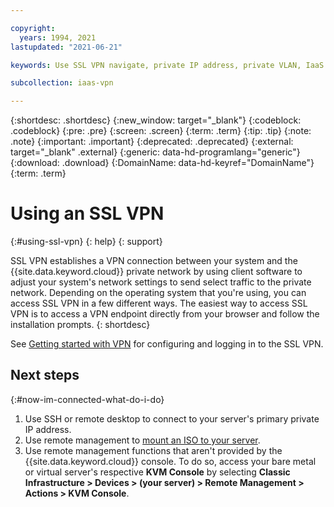 ```yaml
---

copyright:
  years: 1994, 2021
lastupdated: "2021-06-21"

keywords: Use SSL VPN navigate, private IP address, private VLAN, IaaS VPN

subcollection: iaas-vpn

---
```


{:shortdesc: .shortdesc}
{:new_window: target="_blank"}
{:codeblock: .codeblock}
{:pre: .pre}
{:screen: .screen}
{:term: .term}
{:tip: .tip}
{:note: .note}
{:important: .important}
{:deprecated: .deprecated}
{:external: target="_blank" .external}
{:generic: data-hd-programlang="generic"}
{:download: .download}
{:DomainName: data-hd-keyref="DomainName"}
{:term: .term}

# Using an SSL VPN
{:#using-ssl-vpn}
{: help}
{: support}

SSL VPN establishes a VPN connection between your system and the {{site.data.keyword.cloud}} private network by using client software to adjust your system's network settings to send select traffic to the private network. Depending on the operating system that you're using, you can access SSL VPN in a few different ways. The easiest way to access SSL VPN is to access a VPN endpoint directly from your browser and follow the installation prompts. 
{: shortdesc}

See [Getting started with VPN](/docs/iaas-vpn?topic=iaas-vpn-getting-started) for configuring and logging in to the SSL VPN.

## Next steps
{:#now-im-connected-what-do-i-do}

1. Use SSH or remote desktop to connect to your server's primary private IP address.
2. Use remote management to [mount an ISO to your server](/docs/bare-metal?topic=bare-metal-bm-mount-iso).
3. Use remote management functions that aren't provided by the {{site.data.keyword.cloud}} console. To do so, access your bare metal or virtual server's respective **KVM Console** by selecting **Classic Infrastructure > Devices > (your server) > Remote Management > Actions > KVM Console**.
